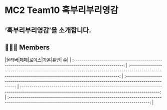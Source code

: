 
# MC2 Team10 혹부리부리영감

## ‘혹부리부리영감’을 소개합니다.

## 👨‍👩‍👧 Members




|[올리버](https://github.com/oliver-or-not)|[페페](https://github.com/unboxing96)|[로이스](https://github.com/Jin-s-work)|[가온](https://github.com/xnoag)|[유빈](https://github.com/up-ub)| [수](https://github.com/juungsoolee)|
| :-------------------------------------------------------------------------------------------------------: | :-------------------------------------------------------------------------------------------------------------------------------------------------------: | :-----------------------------------------------------------------------------------------------------: | :---------------------------------------------------------------------------------------------------------------------------------------------------: | :----------------------------------------------------------------------------------------------------------------------------------------------------: |
